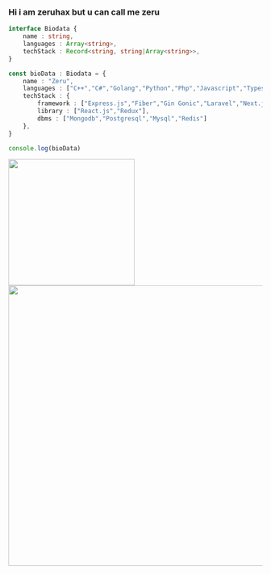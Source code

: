 ### Hi i am zeruhax but u can call me zeru
```typescript
interface Biodata {
    name : string,
    languages : Array<string>,
    techStack : Record<string, string|Array<string>>,
}

const bioData : Biodata = {
    name : "Zeru",
    languages : ["C++","C#","Golang","Python","Php","Javascript","Typescript","Node.js","Rust"],
    techStack : {
        framework : ["Express.js","Fiber","Gin Gonic","Laravel","Next.js","Django","Flask"],
        library : ["React.js","Redux"],
        dbms : ["Mongodb","Postgresql","Mysql","Redis"]
    },
}

console.log(bioData)
```
<img align='left' src='https://github-readme-stats.vercel.app/api/top-langs?username=zeruhax&layout=compact&langs_count=10&theme=nord_dark' width='250px'>
<img align='center' src='http://github-profile-summary-cards.vercel.app/api/cards/profile-details?username=zeruhax&theme=nord_dark' width='555px'> 
